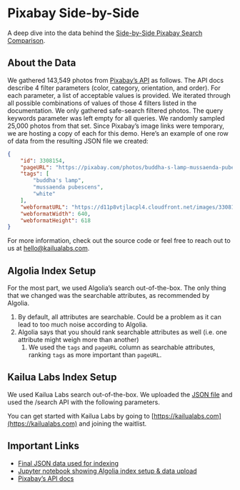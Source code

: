 # Pixabay Side-by-Side

A deep dive into the data behind the [Side-by-Side Pixabay Search Comparison](https://app.kailualabs.com/comparison/image-keyword-vs-semantic-search).

## About the Data

We gathered 143,549 photos from [Pixabay’s API](https://pixabay.com/api/docs/) as follows. The API docs describe 4 filter parameters (color, category, orientation, and order). For each parameter, a list of acceptable values is provided. We iterated through all possible combinations of values of those 4 filters listed in the documentation. We only gathered safe-search filtered photos. The query keywords parameter was left empty for all queries. We randomly sampled 25,000 photos from that set. Since Pixabay’s image links were temporary, we are hosting a copy of each for this demo. Here’s an example of one row of data from the resulting JSON file we created:

```json
{
	"id": 3308154,
	"pageURL": "https://pixabay.com/photos/buddha-s-lamp-mussaenda-pubescens-3308154/",
	"tags": [
		"buddha's lamp",
		"mussaenda pubescens",
		"white"
	],
	"webformatURL": "https://d11p8vtjlacpl4.cloudfront.net/images/3308154.jpg",
	"webformatWidth": 640,
	"webformatHeight": 618
}
```

For more information, check out the source code or feel free to reach out to us at [hello@kailualabs.com](mailto:hello@kailualabs.com).

## Algolia Index Setup

For the most part, we used Algolia’s search out-of-the-box. The only thing that we changed was the searchable attributes, as recommended by Algolia.

1. By default, all attributes are searchable. Could be a problem as it can lead to too much noise according to Algolia.
2. Algolia says that you should rank searchable attributes as well (i.e. one attribute might weigh more than another)
    1. We used the `tags` and `pageURL` column as searchable attributes, ranking `tags` as more important than `pageURL`.

## Kailua Labs Index Setup

We used Kailua Labs search out-of-the-box. We uploaded the [JSON file](https://github.com/kailualabs/pixabay-side-by-side/blob/main/pixabay_data.json) and used the /search API with the following parameters.

You can get started with Kailua Labs by going to [https://kailualabs.com](https://kailualabs.com) and joining the waitlist.

## Important Links

- [Final JSON data used for indexing](https://github.com/kailualabs/pixabay-side-by-side/blob/main/pixabay_data.json)
- [Jupyter notebook showing Algolia index setup & data upload](https://github.com/kailualabs/pixabay-side-by-side/blob/main/algolia_index_setup.ipynb)
- [Pixabay’s API docs](https://pixabay.com/api/docs/)
